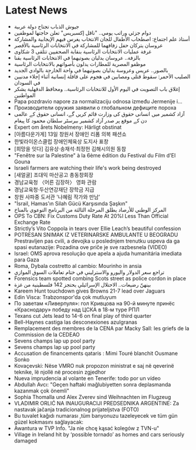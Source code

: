 # Latest News
-  جيوش الذباب تجتاح دولة عربية
-  دوام جزئي وراتب يومي.. "ناقل إكسبريس" تعلن حاجتها لموظفين
-  أستاذ علم اجتماع: اصطحاب الأطفال للجان الانتخاب يغرس فيهم الإيجابية والمشاركة
-  عروسان يتركان حفل زفافهما للمشاركة في الانتخابات الرئاسية بالأقصر
-  غرفة عمليات الانتخابات الرئاسية بنقابة الصحفيين تتلقى 3 شكاوى
-  بالزفة.. عروسان يدليان بصوتيهما في الانتخابات الرئاسية بقنا
-  موظفو المصرية للمطارات يدلون بأصواتهم بالانتخابات الرئاسية
-  بالصور.. عريس وعروسة يدليان بصوتيهما في واحة الخارجة بالوادي الجديد
-  الصليب الأحمر: سقوط قتلى ومصابين في هجوم على قافلة إنسانية أثناء إجلاء مدنيين في السودان
-  إغلاق باب التصويت في اليوم الأول للانتخابات الرئاسية.. ومحافظ الدقهلية يشكر المواطنين
-  Papa pozdravio napore za normalizaciju odnosa između Jermenije i...
-  Производители оружия заявили о глобальном дефиците пороха
-  آزاد کشمیر میں انسانی حقوق کی وزارت قائم کریں گے، انسانی حقوق کے عالمی دن کے موقع پر صدر آزاد کشمیر بیرسٹر سلطان محمود کا پیغام
-  Expert om årets Nobelmeny: Härligt obstinat
-  [아름다운가게] 13일 창원서 장애인 리폼 의복 패션쇼
-  한빛라이온스클럽 장애인체육상 도지사 표창
-  [희망을 잇다] 김유상·송재석·최정헌 김해시의원 동참
-  "Fenêtre sur la Palestine" à la 6ème édition du Festival du Film d'El Gouna
-  Israeli farmers are watching their life's work being destroyed
-  [새얼굴] 조대익 마산공고 총동창회장
-  경남교육청 〈어른 김장하〉 영화 관람
-  경남교육청·두산연강재단 장학금 지급
-  창원 사파중 도서관 '나혜림 작가와 만남'
-  "İsrail, Hamas'ın Silah Gücü Karşısında Şaşkın"
-  المركز الوطني للأرصاد يطلق المرحلة الثالثة من البرنامج التوعوي بالمناخ
-  OPS To CBN: Fix Customs Duty Rate At 20%l Less Than Official Exchange Rate
-  Strictly’s Vito Coppola in tears over Ellie Leach’s beautiful confession
-  POTRESAN SNIMAK IZ VETERINARSKE AMBULANTE U BEOGRADU Prestravljen pas cvili, a devojka u poslednjem trenutku uspeva da ga spasi eutanazije: Pozadina ove priče je sve razbesnela (VIDEO)
-  Israel: OMS aprova resolução que apela a ajuda humanitária imediata para Gaza
-  Roma, Dybala costretto al cambio: Mourinho in ansia
-  تراجع سعر الدولار واليورو والاسترليني في ختام تعاملات السوق الموازي
-  Forensics team spotted combing Scots street as police cordon in place
-  بينهنّ رضيعات.. الاحتلال الإسرائيلي يحتجز 142 فلسطينية من غزة
-  Kareem Hunt touchdown gives Browns 21-7 lead over Jaguars
-  Edin Visca: Trabzonspor'da çok mutluyum
-  По заветам «Ливерпуля»: гол Кривцова на 90-й минуте принёс «Краснодару» победу над ЦСКА в 18-м туре РПЛ
-  Texans cut Jets lead to 14-6 on final play of third quarter
-  Bell-Haynes castiga las desconexiones azulgranas
-  Remplacement des membres de la CENA par Macky Sall: les griefs de la Commission de la CEDEAO
-  Sevens champs lap up pool party
-  Sevens champs lap up pool party
-  Accusation de financements qataris : Mimi Touré blanchit Ousmane Sonko
-  Kovaçevski: Nëse VMRO nuk propozon ministrat e saj në qeverinë teknike, lë njollë në procesin zgjedhor
-  Nueva imprudencia al volante en Tenerife: todo por un vídeo
-  Abdullah Avcı: "Geçen haftaki mağlubiyetten sonra deplasmanda kazanmak çok önemli"
-  Sophia Thomalla und Alex Zverev sind Weihnachten im Flugzeug
-  VLADIMIR ORLIĆ NA INAUGURACIJI PREDSEDNIKA ARGENTINE: Za nastavak jačanja tradicionalnog prijateljstva (FOTO)
-  Bu tuvalet kağıdı numarası ,tüm banyonuzu tazeleyecek ve tüm gün güzel kokmasını sağlayacak:
-  Awantura w TVP Info. "Ja nie chcę kąsać kolegów z TVN-u"
-  Village in Ireland hit by ‘possible tornado’ as homes and cars seriously damaged
